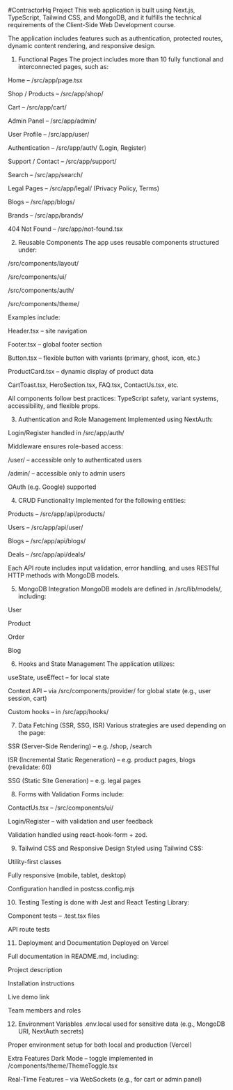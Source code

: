 
#ContractorHq Project
This web application is built using Next.js, TypeScript, Tailwind CSS, and MongoDB, and it fulfills the technical requirements of the Client-Side Web Development course.

The application includes features such as authentication, protected routes, dynamic content rendering, and responsive design.

1. Functional Pages
The project includes more than 10 fully functional and interconnected pages, such as:

Home – /src/app/page.tsx

Shop / Products – /src/app/shop/

Cart – /src/app/cart/

Admin Panel – /src/app/admin/

User Profile – /src/app/user/

Authentication – /src/app/auth/ (Login, Register)

Support / Contact – /src/app/support/

Search – /src/app/search/

Legal Pages – /src/app/legal/ (Privacy Policy, Terms)

Blogs – /src/app/blogs/

Brands – /src/app/brands/

404 Not Found – /src/app/not-found.tsx

2. Reusable Components
The app uses reusable components structured under:

/src/components/layout/

/src/components/ui/

/src/components/auth/

/src/components/theme/

Examples include:

Header.tsx – site navigation

Footer.tsx – global footer section

Button.tsx – flexible button with variants (primary, ghost, icon, etc.)

ProductCard.tsx – dynamic display of product data

CartToast.tsx, HeroSection.tsx, FAQ.tsx, ContactUs.tsx, etc.

All components follow best practices: TypeScript safety, variant systems, accessibility, and flexible props.

3. Authentication and Role Management
Implemented using NextAuth:

Login/Register handled in /src/app/auth/

Middleware ensures role-based access:

/user/ – accessible only to authenticated users

/admin/ – accessible only to admin users

OAuth (e.g. Google) supported

4. CRUD Functionality
Implemented for the following entities:

Products – /src/app/api/products/

Users – /src/app/api/user/

Blogs – /src/app/api/blogs/

Deals – /src/app/api/deals/

Each API route includes input validation, error handling, and uses RESTful HTTP methods with MongoDB models.

5. MongoDB Integration
MongoDB models are defined in /src/lib/models/, including:

User

Product

Order

Blog

6. Hooks and State Management
The application utilizes:

useState, useEffect – for local state

Context API – via /src/components/provider/ for global state (e.g., user session, cart)

Custom hooks – in /src/app/hooks/

7. Data Fetching (SSR, SSG, ISR)
Various strategies are used depending on the page:

SSR (Server-Side Rendering) – e.g. /shop, /search

ISR (Incremental Static Regeneration) – e.g. product pages, blogs (revalidate: 60)

SSG (Static Site Generation) – e.g. legal pages

8. Forms with Validation
Forms include:

ContactUs.tsx – /src/components/ui/

Login/Register – with validation and user feedback

Validation handled using react-hook-form + zod.

9. Tailwind CSS and Responsive Design
Styled using Tailwind CSS:

Utility-first classes

Fully responsive (mobile, tablet, desktop)

Configuration handled in postcss.config.mjs

10. Testing
Testing is done with Jest and React Testing Library:

Component tests – .test.tsx files

API route tests

11. Deployment and Documentation
Deployed on Vercel

Full documentation in README.md, including:

Project description

Installation instructions

Live demo link

Team members and roles

12. Environment Variables
.env.local used for sensitive data (e.g., MongoDB URI, NextAuth secrets)

Proper environment setup for both local and production (Vercel)

Extra Features
Dark Mode – toggle implemented in /components/theme/ThemeToggle.tsx

Real-Time Features – via WebSockets (e.g., for cart or admin panel)